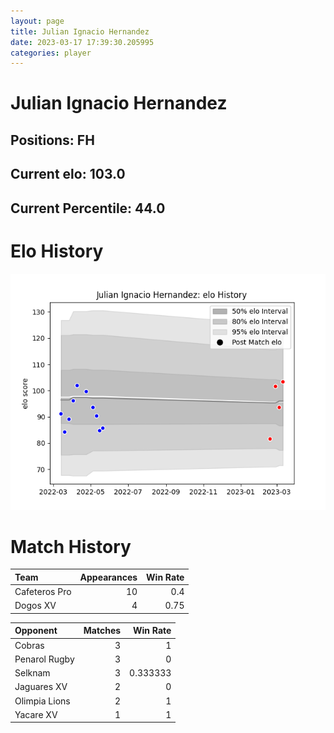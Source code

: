 ```yaml
---  
layout: page  
title: Julian Ignacio Hernandez  
date: 2023-03-17 17:39:30.205995  
categories: player  
---
```

# Julian Ignacio Hernandez

## Positions: FH

## Current elo: 103.0

## Current Percentile: 44.0

# Elo History


![elo history](history_JulianIgnacioHernandez.png)
# Match History


| Team          |   Appearances |   Win Rate |
|:--------------|--------------:|-----------:|
| Cafeteros Pro |            10 |       0.4  |
| Dogos XV      |             4 |       0.75 |

| Opponent      |   Matches |   Win Rate |
|:--------------|----------:|-----------:|
| Cobras        |         3 |   1        |
| Penarol Rugby |         3 |   0        |
| Selknam       |         3 |   0.333333 |
| Jaguares XV   |         2 |   0        |
| Olimpia Lions |         2 |   1        |
| Yacare XV     |         1 |   1        |